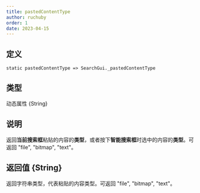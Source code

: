 ```yaml
---
title: pastedContentType
author: ruchuby
order: 1
date: 2023-04-15
---
```


## 定义

```ahk
static pastedContentType => SearchGui._pastedContentType
```

## 类型

动态属性 \{String\}

## 说明

返回**当前搜索框**粘贴的内容的**类型**，或者按下**智能搜索框**时选中的内容的**类型**。可返回 "file", "bitmap", "text"。

## 返回值 \{String\}

返回字符串类型，代表粘贴的内容类型。可返回 "file", "bitmap", "text"。